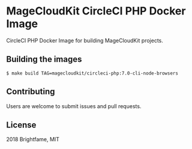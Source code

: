 # MageCloudKit CircleCI PHP Docker Image

CircleCI PHP Docker Image for building MageCloudKit projects.

## Building the images

    $ make build TAG=magecloudkit/circleci-php:7.0-cli-node-browsers

## Contributing

Users are welcome to submit issues and pull requests.

## License

2018 Brightfame, MIT
